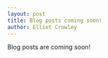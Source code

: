 ```yaml
---
layout: post
title: Blog posts coming soon!
author: Elliot Crowley
---
```

Blog posts are coming soon!
